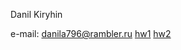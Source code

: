 Danil Kiryhin

e-mail: danila796@rambler.ru
[hw1](https://github.com/danila796/danila796.github.io)
[hw2](https://github.com/danila796/danila796.github.io/tree/master/hw2)
